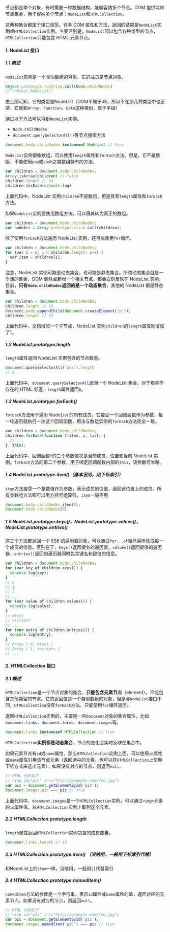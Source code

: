 节点都是单个对象，有时需要一种数据结构，能够容纳多个节点。DOM 提供两种节点集合，用于容纳多个节点：`NodeList`和`HTMLCollection`。

这两种集合都属于接口规范。许多 DOM 属性和方法，返回的结果是`NodeList`实例或`HTMLCollection`实例。主要区别是，`NodeList`可以包含各种类型的节点，`HTMLCollection`只能包含 HTML 元素节点。

#### 1. NodeList 接口

##### 1.1 概述

`NodeList`实例是一个类似数组的对象，它的成员是节点对象。

```js
Object.prototype.toString.call(Node.childNodes)
//"[object NodeList]"
```

由上图可知，它的类型是NodeList（DOM不属于JS，所以不在那几种类型中也正常，它就和`Array`，`Function`，`Date`这种类似，属于平级）

通过以下方法可以得到`NodeList`实例。

- `Node.childNodes`
- `document.querySelectorAll()`等节点搜索方法

```js
document.body.childNodes instanceof NodeList // true
```

`NodeList`实例很像数组，可以使用`length`属性和`forEach`方法。但是，它不是数组，不能使用`pop`或`push`之类数组特有的方法。

```js
var children = document.body.childNodes;
Array.isArray(children) // false
children.length // 34
children.forEach(console.log)
```

上面代码中，NodeList 实例`children`不是数组，但是具有`length`属性和`forEach`方法。

如果`NodeList`实例要使用数组方法，可以将其转为真正的数组。

```js
var children = document.body.childNodes;
var nodeArr = Array.prototype.slice.call(children);
```

除了使用`forEach`方法遍历 NodeList 实例，还可以使用`for`循环。

```js
var children = document.body.childNodes;
for (var i = 0; i < children.length; i++) {
  var item = children[i];
}
```

注意，NodeList 实例可能是动态集合，也可能是静态集合。所谓动态集合就是一个活的集合，DOM 删除或新增一个相关节点，都会立刻反映在 NodeList 实例。目前，**只有`Node.childNodes`返回的是一个动态集合**，其他的 NodeList 都是静态集合。

```js
var children = document.body.childNodes;
children.length // 18
document.body.appendChild(document.createElement('p'));
children.length // 19
```

上面代码中，文档增加一个子节点，NodeList 实例`children`的`length`属性就增加了1。

##### 1.2 NodeList.prototype.length

`length`属性返回 NodeList 实例包含的节点数量。

```js
document.querySelectorAll('xxx').length
// 0
```

上面代码中，`document.querySelectorAll`返回一个 NodeList 集合。对于那些不存在的 HTML 标签，`length`属性返回`0`。

##### 1.3 NodeList.prototype.forEach()

`forEach`方法用于遍历 NodeList 的所有成员。它接受一个回调函数作为参数，每一轮遍历就执行一次这个回调函数，用法与数组实例的`forEach`方法完全一致。

```js
var children = document.body.childNodes;
children.forEach(function f(item, i, list) {
  // ...
}, this);
```

上面代码中，回调函数`f`的三个参数依次是当前成员、位置和当前 NodeList 实例。`forEach`方法的第二个参数，用于绑定回调函数内部的`this`，该参数可省略。

##### 1.4 NodeList.prototype.item()（基本没用，用下标索引）

`item`方法接受一个整数值作为参数，表示成员的位置，返回该位置上的成员。所有类数组方法都可以用方括号运算符，`item`一般不用

```js
document.body.childNodes.item(0);
document.body.childNodes[0]
```

##### 1.5 NodeList.prototype.keys()，NodeList.prototype.values()，NodeList.prototype.entries()

这三个方法都返回一个 ES6 的遍历器对象，可以通过`for...of`循环遍历获取每一个成员的信息。区别在于，`keys()`返回键名的遍历器，`values()`返回键值的遍历器，`entries()`返回的遍历器同时包含键名和键值的信息。

```js
var children = document.body.childNodes;
for (var key of children.keys()) {
  console.log(key);
}
// 0
// 1
// 2
// ...
for (var value of children.values()) {
  console.log(value);
}
// #text
// <script>
// ...
for (var entry of children.entries()) {
  console.log(entry);
}
// Array [ 0, #text ]
// Array [ 1, <script> ]
// ...
```

#### 2. HTMLCollection 接口

##### 2.1 概述

`HTMLCollection`是一个节点对象的集合，**只能包含元素节点**（element），不能包含其他类型的节点。它的返回值是一个类似数组的对象，但是与`NodeList`接口不同，`HTMLCollection`没有`forEach`方法，只能使用`for`循环遍历。

返回`HTMLCollection`实例的，主要是一些`Document`对象的集合属性，比如`document.links`、`document.forms`、`document.images`等。

```js
document.links instanceof HTMLCollection // true
```

`HTMLCollection`**实例都是动态集合**，节点的变化会实时反映在集合中。

如果元素节点有`id`或`name`属性，那么`HTMLCollection`实例上面，可以使用`id`属性或`name`属性引用该节点元素（返回选中的元素，也可以在`HTMLCollection`上使用下标方式来选出元素）。如果没有对应的节点，则返回`null`。

```js
// HTML 代码如下
// <img id="pic" src="http://example.com/foo.jpg">
var pic = document.getElementById('pic');
document.images.pic === pic // true
```

上面代码中，`document.images`是一个`HTMLCollection`实例，可以通过`<img>`元素的`id`属性值，从`HTMLCollection`实例上取到这个元素。

##### 2.2 HTMLCollection.prototype.length

`length`属性返回`HTMLCollection`实例包含的成员数量。

```js
document.links.length // 18
```

##### 2.3 HTMLCollection.prototype.item() （没啥用，一般用下标索引代替）

和NodeList上的`item`一样，没啥用，一般用`[]`代替索引

##### 2.4 HTMLCollection.prototype.namedItem()

`namedItem`方法的参数是一个字符串，表示`id`属性或`name`属性的值，返回对应的元素节点。如果没有对应的节点，则返回`null`。

```js
// HTML 代码如下
// <img id="pic" src="http://example.com/foo.jpg">
var pic = document.getElementById('pic');
document.images.namedItem('pic') === pic // true
```